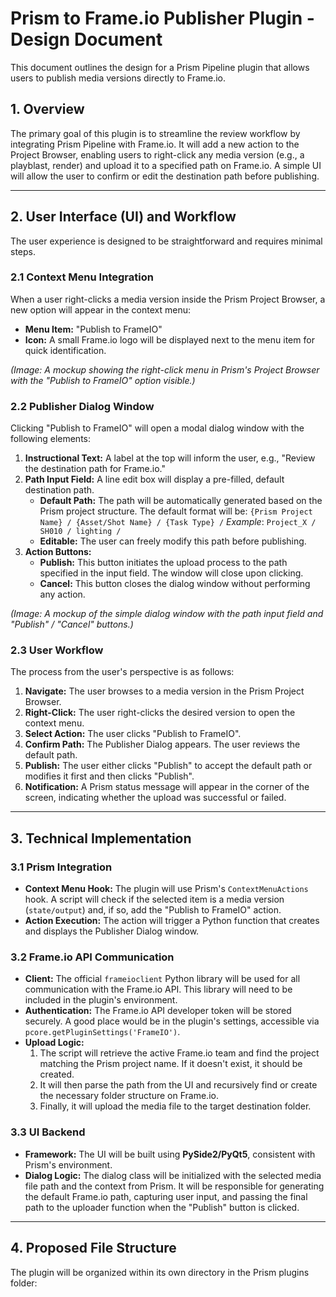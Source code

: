 # Prism to Frame.io Publisher Plugin - Design Document

This document outlines the design for a Prism Pipeline plugin that allows users to publish media versions directly to Frame.io.

## 1. Overview

The primary goal of this plugin is to streamline the review workflow by integrating Prism Pipeline with Frame.io. It will add a new action to the Project Browser, enabling users to right-click any media version (e.g., a playblast, render) and upload it to a specified path on Frame.io. A simple UI will allow the user to confirm or edit the destination path before publishing.

***

## 2. User Interface (UI) and Workflow

The user experience is designed to be straightforward and requires minimal steps.

### 2.1 Context Menu Integration

When a user right-clicks a media version inside the Prism Project Browser, a new option will appear in the context menu:

* **Menu Item:** "Publish to FrameIO"
* **Icon:** A small Frame.io logo will be displayed next to the menu item for quick identification.

*(Image: A mockup showing the right-click menu in Prism's Project Browser with the "Publish to FrameIO" option visible.)*

### 2.2 Publisher Dialog Window

Clicking "Publish to FrameIO" will open a modal dialog window with the following elements:

1.  **Instructional Text:** A label at the top will inform the user, e.g., "Review the destination path for Frame.io."
2.  **Path Input Field:** A line edit box will display a pre-filled, default destination path.
    * **Default Path:** The path will be automatically generated based on the Prism project structure. The default format will be:
        `{Prism Project Name} / {Asset/Shot Name} / {Task Type} /`
        *Example*: `Project_X / SH010 / lighting /`
    * **Editable:** The user can freely modify this path before publishing.
3.  **Action Buttons:**
    * **Publish:** This button initiates the upload process to the path specified in the input field. The window will close upon clicking.
    * **Cancel:** This button closes the dialog window without performing any action.

*(Image: A mockup of the simple dialog window with the path input field and "Publish" / "Cancel" buttons.)*

### 2.3 User Workflow

The process from the user's perspective is as follows:

1.  **Navigate:** The user browses to a media version in the Prism Project Browser.
2.  **Right-Click:** The user right-clicks the desired version to open the context menu.
3.  **Select Action:** The user clicks "Publish to FrameIO".
4.  **Confirm Path:** The Publisher Dialog appears. The user reviews the default path.
5.  **Publish:** The user either clicks "Publish" to accept the default path or modifies it first and then clicks "Publish".
6.  **Notification:** A Prism status message will appear in the corner of the screen, indicating whether the upload was successful or failed.

***

## 3. Technical Implementation

### 3.1 Prism Integration

* **Context Menu Hook:** The plugin will use Prism's `ContextMenuActions` hook. A script will check if the selected item is a media version (`state/output`) and, if so, add the "Publish to FrameIO" action.
* **Action Execution:** The action will trigger a Python function that creates and displays the Publisher Dialog window.

### 3.2 Frame.io API Communication

* **Client:** The official `frameioclient` Python library will be used for all communication with the Frame.io API. This library will need to be included in the plugin's environment.
* **Authentication:** The Frame.io API developer token will be stored securely. A good place would be in the plugin's settings, accessible via `pcore.getPluginSettings('FrameIO')`.
* **Upload Logic:**
    1.  The script will retrieve the active Frame.io team and find the project matching the Prism project name. If it doesn't exist, it should be created.
    2.  It will then parse the path from the UI and recursively find or create the necessary folder structure on Frame.io.
    3.  Finally, it will upload the media file to the target destination folder.

### 3.3 UI Backend

* **Framework:** The UI will be built using **PySide2/PyQt5**, consistent with Prism's environment.
* **Dialog Logic:** The dialog class will be initialized with the selected media file path and the context from Prism. It will be responsible for generating the default Frame.io path, capturing user input, and passing the final path to the uploader function when the "Publish" button is clicked.

***

## 4. Proposed File Structure

The plugin will be organized within its own directory in the Prism plugins folder: